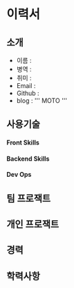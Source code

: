 # 이력서

## 소개

<!-- 사진 -->

* 이름 : 
* 병역 : 
* 취미 :
* Email :
* Github :
* blog : 
'''
    MOTO 
'''



## 사용기술 

#### Front Skills
<!-- 아이콘 대충 자바스크립트, 타입스크립트 ,안드로이드스튜디오 구해와야지--> 


#### Backend Skills

<!-- 아이콘 자바 파이썬 구해와야지-->

#### Dev Ops 


<!-- 도커 aws -->

## 팀 프로잭트

## 개인 프로잭트 


## 경력 

## 학력사항


